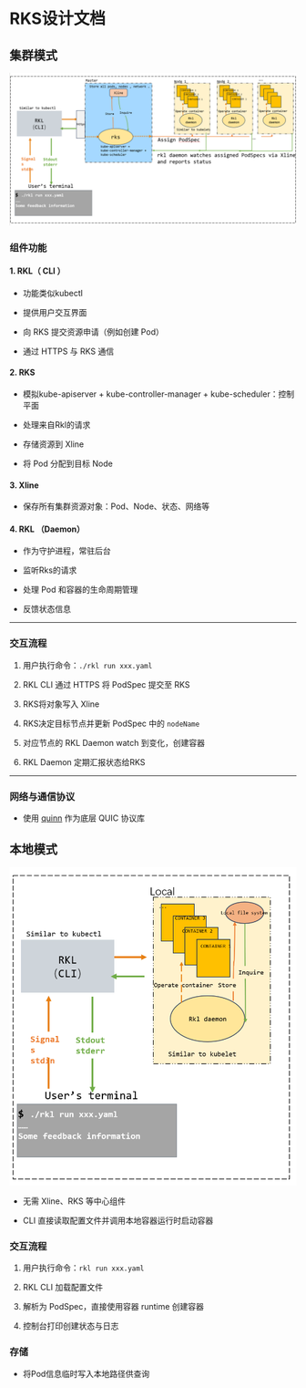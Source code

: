 # RKS设计文档

## 集群模式

![集群模式图示](/docs/image/image1.png)


### 组件功能

#### 1. RKL（ CLI ）
-   功能类似kubectl

-   提供用户交互界面
    
-   向 RKS 提交资源申请（例如创建 Pod）
    
-   通过 HTTPS 与 RKS 通信
   

#### 2. RKS

-   模拟kube-apiserver + kube-controller-manager + kube-scheduler：控制平面

- 处理来自Rkl的请求
    
-   存储资源到 Xline
    
-   将 Pod 分配到目标 Node
    
    

#### 3. Xline

-   保存所有集群资源对象：Pod、Node、状态、网络等
    

#### 4. RKL （Daemon）
-   作为守护进程，常驻后台

-   监听Rks的请求
    
-   处理 Pod 和容器的生命周期管理
    
-   反馈状态信息
    

----------

### 交互流程

1.  用户执行命令：`./rkl run xxx.yaml`
    
2.  RKL CLI 通过 HTTPS 将 PodSpec 提交至 RKS
    
3.  RKS将对象写入 Xline
    
4.  RKS决定目标节点并更新 PodSpec 中的 `nodeName`
    
5.  对应节点的 RKL Daemon watch 到变化，创建容器
    
6.  RKL Daemon 定期汇报状态给RKS
    
----------

### 网络与通信协议

-   使用 [quinn](https://github.com/quinn-rs/quinn) 作为底层 QUIC 协议库



## 本地模式
![本地模式图示](/docs/image/image2.png)

-   无需 Xline、RKS 等中心组件
    
-   CLI 直接读取配置文件并调用本地容器运行时启动容器
    

    

### 交互流程

1.  用户执行命令：`rkl run xxx.yaml`
    
2.  RKL CLI 加载配置文件
    
3.  解析为 PodSpec，直接使用容器 runtime 创建容器
    
4.  控制台打印创建状态与日志
    

### 存储
    
-   将Pod信息临时写入本地路径供查询
   
    
   
    

